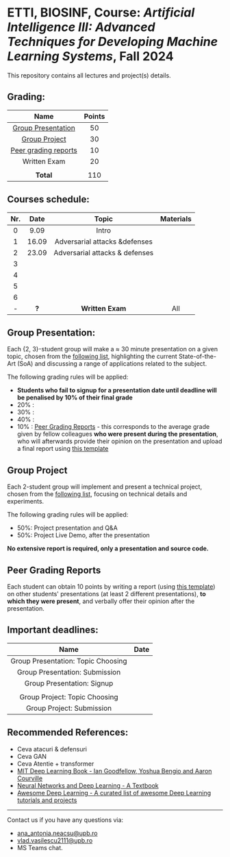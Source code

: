 # ETTI, BIOSINF, Course: *Artificial Intelligence III: Advanced Techniques for Developing Machine Learning Systems*, Fall 2024 

This repository contains all lectures and project(s) details.  

## **Grading**:

| **Name** | **Points** |
|:-------:|:--------:|
| [Group Presentation](#group-presentation) | 50 |
| [Group Project](#group-project) | 30 |
| [Peer grading reports](#peer-grading-reports) | 10 |
| Written Exam | 20 |
|              |    |
| **Total** | 110 |

## **Courses** schedule:

| **Nr.** | **Date** |       **Topic**       | **Materials** |
|:-------:|:--------:|:---------------------:|:-------------:|
|    0    |  9.09   |           Intro   |
|    1    |  16.09  | Adversarial attacks &defenses  |             |
|    2    |  23.09   | Adversarial attacks & defenses |        |
|    3    |     |  |               |
|    4    |     |  |               |
|    5    |     |  |                 |
|    6    |     |  |               |
|    -    |   **?**    |    **Written Exam**    |   All   |

## Group Presentation:

Each {2, 3}-student group will make a $\approx$ 30 minute presentation on a given topic, chosen from the [following list](GroupPresentation.md), highlighting the current State-of-the-Art (SoA) and discussing a range of applications related to the subject.

The following grading rules will be applied:
- **Students who fail to signup for a presentation date until deadline will be penalised by 10% of their final grade** 
- 20% : 
- 30% :
- 40% :
- 10% : [Peer Grading Reports](#peer-grading-reports) - this corresponds to the average grade given by fellow colleagues **who were present during the presentation**, who will afterwards provide their opinion on the presentation and upload a final report using [this template](peer_grading_form.docx)

## Group Project

Each 2-student group will implement and present a technical project, chosen from the [following list](GroupProjects.md), focusing on  technical details and experiments.

The following grading rules will be applied:
- 50%: Project presentation and Q&A
- 50%: Project Live Demo, after the presentation

**No extensive report is required, only a presentation and source code.**

## Peer Grading Reports
Each student can obtain 10 points by writing a report (using [this template](peer_grading_form.docx)) on other students' presentations (at least 2 different presentations), **to which they were present**, and verbally offer their opinion after the presentation.

## Important deadlines:

| **Name** | **Date** |
|:-------:|:--------:|
|  Group Presentation: Topic Choosing | |
|  Group Presentation: Submission  |   |
|  Group Presentation: Signup |   |
| | |
|  Group Project: Topic Choosing |  |
|  Group Project: Submission | |

## Recommended References:
- Ceva atacuri & defensuri
- Ceva GAN
- Ceva Atentie + transformer
- [MIT Deep Learning Book - Ian Goodfellow, Yoshua Bengio and Aaron Courville](https://github.com/janishar/mit-deep-learning-book-pdf)
- [Neural Networks and Deep Learning - A Textbook](https://www.charuaggarwal.net/neural.htm)
- [Awesome Deep Learning - A curated list of awesome Deep Learning tutorials and projects](https://github.com/ChristosChristofidis/awesome-deep-learning)

<hr>

Contact us if you have any questions via:
- [ana_antonia.neacsu@upb.ro](mailto:ana_antonia.neacsu@upb.ro)
- [vlad.vasilescu2111@upb.ro](mailto:vlad.vasilescu2111@upb.ro)
- MS Teams chat.